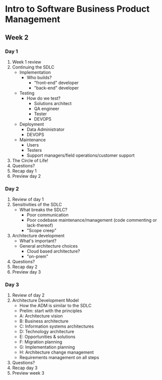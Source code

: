 # Intro to Software Business Product Management
## Week 2
### Day 1
1. Week 1 review
2. Continuing the SDLC
	* Implementation
		* Who builds?
			* "front-end" developer
			* "back-end" developer
	* Testing
		* How do we test?
			* Solutions architect
			* QA engineer
			* Tester
			* DEVOPS
	* Deployment
		* Data Administrator
		* DEVOPS
	* Maintenance
		* Users
		* Testers
		* Support managers/field operations/customer support
3. The Circle of Life!
4. Questions?
5. Recap day 1
6. Preview day 2


### Day 2
1. Review of day 1
2. Sensitivities of the SDLC
	* What breaks the SDLC?
		* Poor communication
		* Poor codebase maintenance/management (code commenting or lack-thereof)
		* "Scope creep"
3. Architecture development
	* What's important?
	* General architecture choices
		* Cloud based architecture?
		* "on-prem"
4. Questions?
5. Recap day 2
6. Preview day 3

### Day 3
1. Review of day 2
2. Architecture Development Model
	* How the ADM is similar to the SDLC
	* Prelim: start with the principles
	* A: Architecture vision
	* B: Business architecture
	* C: Information systems architectures
	* D: Technology architecture
	* E: Opportunities & solutions
	* F: Migration planning
	* G: Implementation planning
	* H: Architecture change management
	* Requirements management on all steps
3. Questions?
4. Recap day 3
5. Preview week 3